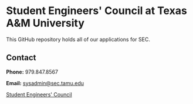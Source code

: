 # Student Engineers' Council at Texas A&M University
This GitHub repository holds all of our applications for SEC.

## Contact

**Phone:** 979.847.8567

**Email:** [sysadmin@sec.tamu.edu](mailto:sysadmin@sec.tamu.edu)

[Student Engineers' Council](https://sec.tamu.edu)


<!--
**secsysadmin/secsysadmin** is a ✨ _special_ ✨ repository because its `README.md` (this file) appears on your GitHub profile.

Here are some ideas to get you started:

- 🔭 I’m currently working on ...
- 🌱 I’m currently learning ...
- 👯 I’m looking to collaborate on ...
- 🤔 I’m looking for help with ...
- 💬 Ask me about ...
- 📫 How to reach me: ...
- 😄 Pronouns: ...
- ⚡ Fun fact: ...
-->

